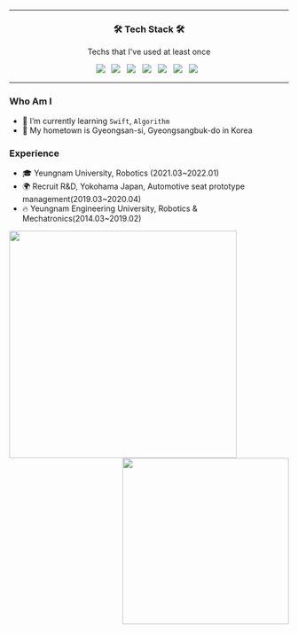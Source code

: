 <hr>
<h3 align="center"><b>🛠 Tech Stack 🛠</b></h3>
<p align="center"> Techs that I've used at least once </p>
<p align="center">
<img src="https://img.shields.io/badge/-Swift-F05138?style=flat&logo=Swift&logoColor=white"/></a> &nbsp 
<img src="https://img.shields.io/badge/-Python-000000?style=flat&logo=Python&logoColor=white"/></a> &nbsp 
<img src="https://img.shields.io/badge/HTML5-E34F26?style=flat-square&logo=HTML5&logoColor=white"/></a> &nbsp
<img src="https://img.shields.io/badge/CSS3-1572B6?style=flat-square&logo=CSS3&logoColor=white"/></a> &nbsp
<img src="https://img.shields.io/badge/JavaScript-F7DF1E?style=flat-square&logo=JavaScript&logoColor=white"/></a> &nbsp
<img src="https://img.shields.io/badge/React-61DAFB?style=flat-square&logo=React&logoColor=white"/></a> &nbsp
<img src="https://img.shields.io/badge/SQLite-003B57?style=flat-square&logo=SQLite&logoColor=white"/></a> &nbsp
<hr>

### Who Am I

- 🌱 I’m currently learning `Swift`, `Algorithm`
- 🚅 My hometown is Gyeongsan-si, Gyeongsangbuk-do in Korea


### Experience

- 🎓 Yeungnam University, Robotics (2021.03~2022.01)
- 🌍 Recruit R&D, Yokohama Japan, Automotive seat prototype management(2019.03~2020.04)
- 🔥 Yeungnam Engineering University, Robotics & Mechatronics(2014.03~2019.02) 

<img align="left" width="410px" src="https://github-readme-stats.vercel.app/api?username=lee02029&show_icons=true&theme=cobalt">
<img align='right' width="300px" src="https://github-readme-stats.vercel.app/api/top-langs/?username=lee02029&layout=compact">






